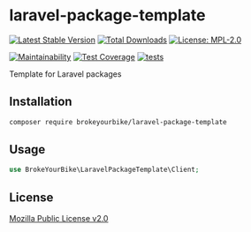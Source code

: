 # laravel-package-template

[![Latest Stable Version](https://img.shields.io/github/v/release/brokeyourbike/laravel-package-template)](https://github.com/brokeyourbike/laravel-package-template/releases)
[![Total Downloads](https://poser.pugx.org/brokeyourbike/bancore-api-client/downloads)](https://packagist.org/packages/brokeyourbike/bancore-api-client)
[![License: MPL-2.0](https://img.shields.io/badge/license-MPL--2.0-purple.svg)](https://github.com/brokeyourbike/laravel-package-template/blob/main/LICENSE)

[![Maintainability](https://api.codeclimate.com/v1/badges/dd88e93160f7f7649b84/maintainability)](https://codeclimate.com/github/brokeyourbike/laravel-package-template/maintainability)
[![Test Coverage](https://api.codeclimate.com/v1/badges/dd88e93160f7f7649b84/test_coverage)](https://codeclimate.com/github/brokeyourbike/laravel-package-template/test_coverage)
[![tests](https://github.com/brokeyourbike/laravel-package-template/actions/workflows/tests.yml/badge.svg)](https://github.com/brokeyourbike/laravel-package-template/actions/workflows/tests.yml)

Template for Laravel packages

## Installation

```bash
composer require brokeyourbike/laravel-package-template
```

## Usage

```php
use BrokeYourBike\LaravelPackageTemplate\Client;
```

## License
[Mozilla Public License v2.0](https://github.com/brokeyourbike/laravel-package-template/blob/main/LICENSE)
